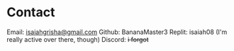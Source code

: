 # Contact

Email: isaiahgrisha@gmail.com
Github: BananaMaster3
Replit: isaiah08 (I'm really active over there, though)
Discord: ~~i forgot~~